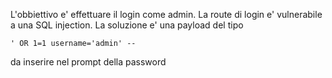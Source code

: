 L'obbiettivo e' effettuare il login come admin. 
La route di login e' vulnerabile a una SQL injection.
La soluzione e' una payload del tipo

```
' OR 1=1 username='admin' --
```

da inserire nel prompt della password
